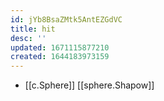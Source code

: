 ```yaml
---
id: jYb8BsaZMtk5AntEZGdVC
title: hit
desc: ''
updated: 1671115877210
created: 1644183973159
---
```


- [[c.Sphere]] [[sphere.Shapow]]
